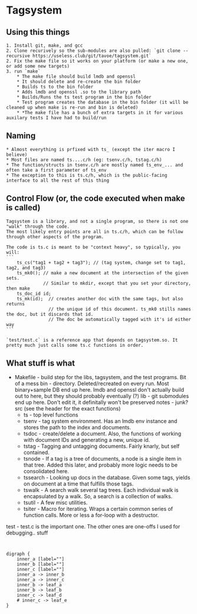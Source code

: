 

# Tagsystem

## Using this things

    1. Install git, make, and gcc
    2. Clone recurively so the sub-modules are also pulled: `git clone --recursive https://useless.club/git/tavoe/tagsystem.git`
    2. Fix the make file so it works on your platform (or make a new one, or add some new targets)
    3. run `make`
        * The make file should build lmdb and openssl
        * It should delete and re-create the bin folder
        * Builds ts to the bin folder
        * Adds lmdb and openssl .so to the library path
        * Builds/Runs the ts test program in the bin folder
        * Test program creates the database in the bin folder (it will be cleaned up when make is re-run and bin is deleted)
        * *The make file has a bunch of extra targets in it for various auxilary tests I have had to build/run

## Naming
    * Almost everything is prfixed with ts_ (except the iter macro I believe)
    * Most files are named ts....c/h (eg: tsenv.c/h, tstag.c/h)
    * The function/structs in tsenv.c/h are mostly named ts_env_... and often take a first parameter of ts_env
    * The exception to this is ts.c/h, which is the public-facing interface to all the rest of this thing

## Control Flow (or, the code executed when make is called)
    Tagsystem is a library, and not a single program, so there is not one "walk" through the code.
    The most likely entry points are all in ts.c/h, which can be follow through other aspects of the program.

    The code is ts.c is meant to be "context heavy", so typically, you will:
    ```
        ts_cs("tag1 + tag2 + tag3"); // (tag system, change set to tag1, tag2, and tag3)
        ts_mk0(); // make a new document at the intersection of the given sets.
                  // Similar to mkdir, except that you set your directory, then make
        ts_doc_id id;
        ts_mk(id);  // creates another doc with the same tags, but also returns 
                    // the unique id of this document. ts_mk0 stills names the doc, but it discards that id.
                    // The doc be automatically tagged with it's id either way
    ```

    `test/test.c` is a reference app that depends on tagsystem.so. It pretty much just calls some ts.c functions in order.

        
## What stuff is what

* Makefile - build step for the libs, tagsystem, and the test programs. Bit of a mess
bin - directory. Deleted/recreated on every run. Most binary+sample DB end up here. lmdb and openssl don't actually build out to here, but they should probably eventually (?)
lib - git submodules end up here. Don't edit it, it definitally won't be preserved
notes - junk?
src (see the header for the exact functions)
    * ts - top level functions
    * tsenv - tag system environment. Has an lmdb env instance and stores the path to the index and documents.
    * tsdoc - create/delete a document. Also, the functions of working with document IDs and generating a new, unique id.
    * tstag - Tagging and untagging documents. Fairly knarly, but self contained.
    * tsnode - If a tag is a tree of documents, a node is a single item in that tree. Added this later, and probably more logic needs to be consolidated here.
    * tssearch - Looking up docs in the database. Given some tags, yields on document at a time that fulfills those tags.
    * tswalk - A search walk several tag trees. Each individual walk is encapsulated by a walk. So, a search is a collection of walks.
    * tsutil - A few misc utilities.
    * tsiter - Macro for iterating. Wraps a certain common series of function calls. More or less a for-loop with a destructor.

test - test.c is the important one. The other ones are one-offs I used for debugging.. stuff

```graphviz


digraph {
    inner_a [label=""] 
    inner_b [label=""] 
    inner_c [label=""] 
    inner_a -> inner_b
    inner_a -> inner_c
    inner_b -> leaf_a
    inner_b -> leaf_b
    inner_c -> leaf_d
    # inner_c -> leaf_e
}

```